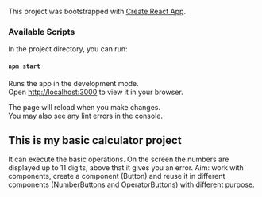 This project was bootstrapped with [Create React App](https://github.com/facebook/create-react-app).

### Available Scripts

In the project directory, you can run:

#### `npm start`

Runs the app in the development mode.\
Open [http://localhost:3000](http://localhost:3000) to view it in your browser.

The page will reload when you make changes.\
You may also see any lint errors in the console.

## This is my basic calculator project
It can execute the basic operations.
On the screen the numbers are displayed up to 11 digits, above that it gives you an error.
Aim: work with components, create a component (Button) and reuse it in different components (NumberButtons and OperatorButtons) with different purpose. 